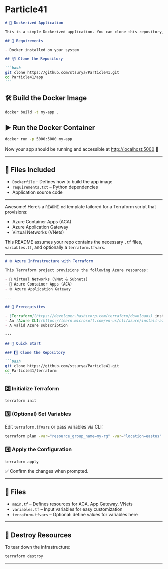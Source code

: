 # Particle41

````markdown
# 🚀 Dockerized Application

This is a simple Dockerized application. You can clone this repository, build the Docker image, and run the container exposing port **5000**.

## 🧾 Requirements

- Docker installed on your system

## 📦 Clone the Repository

```bash
git clone https://github.com/stsurya/Particle41.git
cd Particle41/app
```
````

## 🛠️ Build the Docker Image

```bash
docker build -t my-app .
```

## ▶️ Run the Docker Container

```bash
docker run -p 5000:5000 my-app
```

Now your app should be running and accessible at [http://localhost:5000](http://localhost:5000) 🚀

---

## 📁 Files Included

- `Dockerfile` – Defines how to build the app image
- `requirements.txt` – Python dependencies
- Application source code

---

Awesome! Here’s a `README.md` template tailored for a Terraform script that provisions:

- Azure Container Apps (ACA)
- Azure Application Gateway
- Virtual Networks (VNets)

This README assumes your repo contains the necessary `.tf` files, `variables.tf`, and optionally a `terraform.tfvars`.

---

````markdown
# 🌐 Azure Infrastructure with Terraform

This Terraform project provisions the following Azure resources:

- 🧱 Virtual Networks (VNet & Subnets)
- 🚀 Azure Container Apps (ACA)
- 🌐 Azure Application Gateway

---

## 🧰 Prerequisites

- [Terraform](https://developer.hashicorp.com/terraform/downloads) installed
- An [Azure CLI](https://learn.microsoft.com/en-us/cli/azure/install-azure-cli) session authenticated
- A valid Azure subscription

---

## 🚀 Quick Start

### 1️⃣ Clone the Repository

```bash
git clone https://github.com/stsurya/Particle41.git
cd Particle41/terraform
```
````

### 2️⃣ Initialize Terraform

```bash
terraform init
```

### 3️⃣ (Optional) Set Variables

Edit `terraform.tfvars` or pass variables via CLI:

```bash
terraform plan -var="resource_group_name=my-rg" -var="location=eastus"
```

### 4️⃣ Apply the Configuration

```bash
terraform apply
```

✅ Confirm the changes when prompted.

---

## 📁 Files

- `main.tf` – Defines resources for ACA, App Gateway, VNets
- `variables.tf` – Input variables for easy customization
- `terraform.tfvars` – Optional: define values for variables here

---

## 🔄 Destroy Resources

To tear down the infrastructure:

```bash
terraform destroy
```

---
